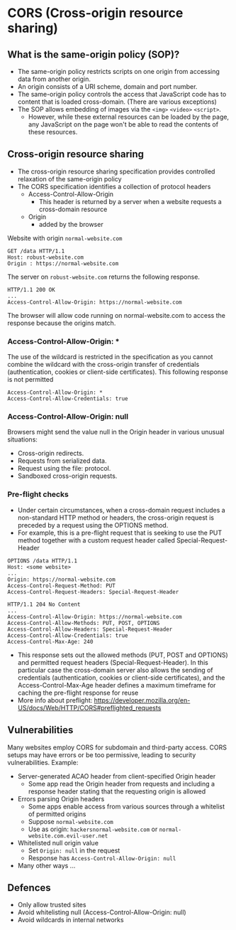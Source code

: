 # CORS (Cross-origin resource sharing)


## What is the same-origin policy (SOP)?
- The same-origin policy restricts scripts on one origin from accessing data from another origin.
- An origin consists of a URI scheme, domain and port number.
- The same-origin policy controls the access that JavaScript code has to content that is loaded cross-domain. (There are various exceptions)
- The SOP allows embedding of images via the `<img>` `<video>` `<script>`.
  - However, while these external resources can be loaded by the page, any JavaScript on the page won't be able to read the contents of these resources.

## Cross-origin resource sharing
- The cross-origin resource sharing specification provides controlled relaxation of the same-origin policy
- The CORS specification identifies a collection of protocol headers
  - Access-Control-Allow-Origin
    - This header is returned by a server when a website requests a cross-domain resource
  - Origin
    - added by the browser
      
Website with origin `normal-website.com`
```
GET /data HTTP/1.1
Host: robust-website.com
Origin : https://normal-website.com
```
The server on `robust-website.com` returns the following response.
```
HTTP/1.1 200 OK
...
Access-Control-Allow-Origin: https://normal-website.com
```
The browser will allow code running on normal-website.com to access the response because the origins match.

### Access-Control-Allow-Origin: *
The use of the wildcard is restricted in the specification as you cannot combine the wildcard with the cross-origin transfer of credentials (authentication, cookies or client-side certificates). This following response is not permitted
```
Access-Control-Allow-Origin: *
Access-Control-Allow-Credentials: true
```
### Access-Control-Allow-Origin: null
Browsers might send the value null in the Origin header in various unusual situations:
- Cross-origin redirects.
- Requests from serialized data.
- Request using the file: protocol.
- Sandboxed cross-origin requests.


### Pre-flight checks
- Under certain circumstances, when a cross-domain request includes a non-standard HTTP method or headers, the cross-origin request is preceded by a request using the OPTIONS method.
- For example, this is a pre-flight request that is seeking to use the PUT method together with a custom request header called Special-Request-Header
```
OPTIONS /data HTTP/1.1
Host: <some website>
...
Origin: https://normal-website.com
Access-Control-Request-Method: PUT
Access-Control-Request-Headers: Special-Request-Header
```
```
HTTP/1.1 204 No Content
...
Access-Control-Allow-Origin: https://normal-website.com
Access-Control-Allow-Methods: PUT, POST, OPTIONS
Access-Control-Allow-Headers: Special-Request-Header
Access-Control-Allow-Credentials: true
Access-Control-Max-Age: 240
```
- This response sets out the allowed methods (PUT, POST and OPTIONS) and permitted request headers (Special-Request-Header). In this particular case the cross-domain server also allows the sending of credentials (authentication, cookies or client-side certificates), and the Access-Control-Max-Age header defines a maximum timeframe for caching the pre-flight response for reuse
- More info about preflight: https://developer.mozilla.org/en-US/docs/Web/HTTP/CORS#preflighted_requests

## Vulnerabilities
Many websites employ CORS for subdomain and third-party access. CORS setups may have errors or be too permissive, leading to security vulnerabilities. Example:
- Server-generated ACAO header from client-specified Origin header
  - Some app read the Origin header from requests and including a response header stating that the requesting origin is allowed
- Errors parsing Origin headers
  - Some apps enable access from various sources through a whitelist of permitted origins
  - Suppose ` normal-website.com `
  - Use as origin: ` hackersnormal-website.com ` or ` normal-website.com.evil-user.net `
- Whitelisted null origin value
  - Set ` Origin: null ` in the request
  - Response has ` Access-Control-Allow-Origin: null `
- Many other ways ...

## Defences
- Only allow trusted sites
- Avoid whitelisting null (Access-Control-Allow-Origin: null)
- Avoid wildcards in internal networks
